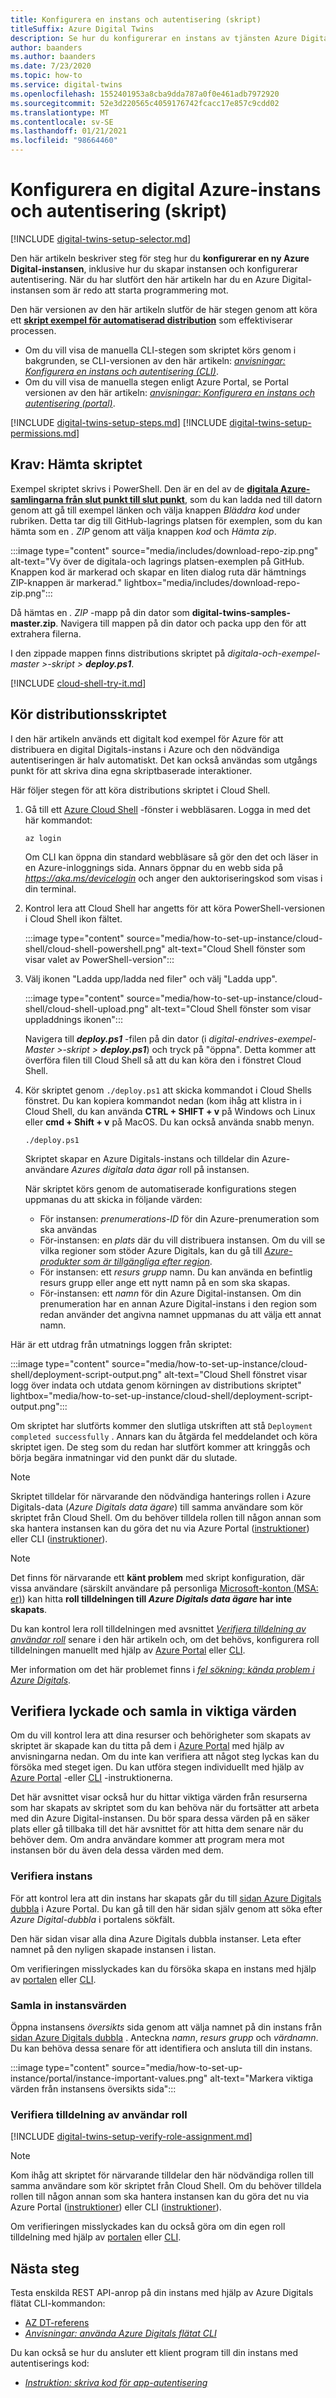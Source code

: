 ```yaml
---
title: Konfigurera en instans och autentisering (skript)
titleSuffix: Azure Digital Twins
description: Se hur du konfigurerar en instans av tjänsten Azure Digitals dubbla tjänster genom att köra ett skript för automatisk distribution
author: baanders
ms.author: baanders
ms.date: 7/23/2020
ms.topic: how-to
ms.service: digital-twins
ms.openlocfilehash: 1552401953a8cba9dda787a0f0e461adb7972920
ms.sourcegitcommit: 52e3d220565c4059176742fcacc17e857c9cdd02
ms.translationtype: MT
ms.contentlocale: sv-SE
ms.lasthandoff: 01/21/2021
ms.locfileid: "98664460"
---
```

# <a name="set-up-an-azure-digital-twins-instance-and-authentication-scripted"></a>Konfigurera en digital Azure-instans och autentisering (skript)

[!INCLUDE [digital-twins-setup-selector.md](../../includes/digital-twins-setup-selector.md)]

Den här artikeln beskriver steg för steg hur du **konfigurerar en ny Azure Digital-instansen**, inklusive hur du skapar instansen och konfigurerar autentisering. När du har slutfört den här artikeln har du en Azure Digital-instansen som är redo att starta programmering mot.

Den här versionen av den här artikeln slutför de här stegen genom att köra ett [ **skript exempel för automatiserad distribution**](/samples/azure-samples/digital-twins-samples/digital-twins-samples/) som effektiviserar processen. 
* Om du vill visa de manuella CLI-stegen som skriptet körs genom i bakgrunden, se CLI-versionen av den här artikeln: [*anvisningar: Konfigurera en instans och autentisering (CLI)*](how-to-set-up-instance-cli.md).
* Om du vill visa de manuella stegen enligt Azure Portal, se Portal versionen av den här artikeln: [*anvisningar: Konfigurera en instans och autentisering (portal)*](how-to-set-up-instance-portal.md).

[!INCLUDE [digital-twins-setup-steps.md](../../includes/digital-twins-setup-steps.md)]
[!INCLUDE [digital-twins-setup-permissions.md](../../includes/digital-twins-setup-permissions.md)]

## <a name="prerequisites-download-the-script"></a>Krav: Hämta skriptet

Exempel skriptet skrivs i PowerShell. Den är en del av de [**digitala Azure-samlingarna från slut punkt till slut punkt**](/samples/azure-samples/digital-twins-samples/digital-twins-samples/), som du kan ladda ned till datorn genom att gå till exempel länken och välja knappen *Bläddra kod* under rubriken. Detta tar dig till GitHub-lagrings platsen för exemplen, som du kan hämta som en *. ZIP* genom att välja knappen *kod* och *Hämta zip*.

:::image type="content" source="media/includes/download-repo-zip.png" alt-text="Vy över de digitala-och lagrings platsen-exemplen på GitHub. Knappen kod är markerad och skapar en liten dialog ruta där hämtnings ZIP-knappen är markerad." lightbox="media/includes/download-repo-zip.png":::

Då hämtas en *. ZIP* -mapp på din dator som **digital-twins-samples-master.zip**. Navigera till mappen på din dator och packa upp den för att extrahera filerna.

I den zippade mappen finns distributions skriptet på _digitala-och-exempel-master >-skript > **deploy.ps1**_.

[!INCLUDE [cloud-shell-try-it.md](../../includes/cloud-shell-try-it.md)]

## <a name="run-the-deployment-script"></a>Kör distributionsskriptet

I den här artikeln används ett digitalt kod exempel för Azure för att distribuera en digital Digitals-instans i Azure och den nödvändiga autentiseringen är halv automatiskt. Det kan också användas som utgångs punkt för att skriva dina egna skriptbaserade interaktioner.

Här följer stegen för att köra distributions skriptet i Cloud Shell.
1. Gå till ett [Azure Cloud Shell](https://shell.azure.com/) -fönster i webbläsaren. Logga in med det här kommandot:
    ```azurecli-interactive
    az login
    ```
    Om CLI kan öppna din standard webbläsare så gör den det och läser in en Azure-inloggnings sida. Annars öppnar du en webb sida på *https://aka.ms/devicelogin* och anger den auktoriseringskod som visas i din terminal.
 
2. Kontrol lera att Cloud Shell har angetts för att köra PowerShell-versionen i Cloud Shell ikon fältet.

    :::image type="content" source="media/how-to-set-up-instance/cloud-shell/cloud-shell-powershell.png" alt-text="Cloud Shell fönster som visar valet av PowerShell-version":::

1. Välj ikonen "Ladda upp/ladda ned filer" och välj "Ladda upp".

    :::image type="content" source="media/how-to-set-up-instance/cloud-shell/cloud-shell-upload.png" alt-text="Cloud Shell fönster som visar uppladdnings ikonen":::

    Navigera till _**deploy.ps1**_ -filen på din dator (i _digital-endrives-exempel-Master >-skript > **deploy.ps1**_) och tryck på "öppna". Detta kommer att överföra filen till Cloud Shell så att du kan köra den i fönstret Cloud Shell.

4. Kör skriptet genom `./deploy.ps1` att skicka kommandot i Cloud Shells fönstret. Du kan kopiera kommandot nedan (kom ihåg att klistra in i Cloud Shell, du kan använda **CTRL + SHIFT + v** på Windows och Linux eller **cmd + Shift + v** på MacOS. Du kan också använda snabb menyn.

    ```azurecli-interactive
    ./deploy.ps1
    ```

    Skriptet skapar en Azure Digitals-instans och tilldelar din Azure-användare *Azures digitala data ägar* roll på instansen.

    När skriptet körs genom de automatiserade konfigurations stegen uppmanas du att skicka in följande värden:
    * För instansen: *prenumerations-ID* för din Azure-prenumeration som ska användas
    * För-instansen: en *plats* där du vill distribuera instansen. Om du vill se vilka regioner som stöder Azure Digitals, kan du gå till [*Azure-produkter som är tillgängliga efter region*](https://azure.microsoft.com/global-infrastructure/services/?products=digital-twins).
    * För instansen: ett *resurs grupp* namn. Du kan använda en befintlig resurs grupp eller ange ett nytt namn på en som ska skapas.
    * För-instansen: ett *namn* för din Azure Digital-instansen. Om din prenumeration har en annan Azure Digital-instans i den region som redan använder det angivna namnet uppmanas du att välja ett annat namn.

Här är ett utdrag från utmatnings loggen från skriptet:

:::image type="content" source="media/how-to-set-up-instance/cloud-shell/deployment-script-output.png" alt-text="Cloud Shell fönstret visar logg över indata och utdata genom körningen av distributions skriptet" lightbox="media/how-to-set-up-instance/cloud-shell/deployment-script-output.png":::

Om skriptet har slutförts kommer den slutliga utskriften att stå `Deployment completed successfully` . Annars kan du åtgärda fel meddelandet och köra skriptet igen. De steg som du redan har slutfört kommer att kringgås och börja begära inmatningar vid den punkt där du slutade.

> [!NOTE]
> Skriptet tilldelar för närvarande den nödvändiga hanterings rollen i Azure Digitals-data (*Azure Digitals data ägare*) till samma användare som kör skriptet från Cloud Shell. Om du behöver tilldela rollen till någon annan som ska hantera instansen kan du göra det nu via Azure Portal ([instruktioner](how-to-set-up-instance-portal.md#set-up-user-access-permissions)) eller CLI ([instruktioner](how-to-set-up-instance-cli.md#set-up-user-access-permissions)).

>[!NOTE]
>Det finns för närvarande ett **känt problem** med skript konfiguration, där vissa användare (särskilt användare på personliga [Microsoft-konton (MSA: er)](https://account.microsoft.com/account)) kan hitta **roll tilldelningen till _Azure Digitals data ägare_ har inte skapats**.
>
>Du kan kontrol lera roll tilldelningen med avsnittet [*Verifiera tilldelning av användar roll*](#verify-user-role-assignment) senare i den här artikeln och, om det behövs, konfigurera roll tilldelningen manuellt med hjälp av [Azure Portal](how-to-set-up-instance-portal.md#set-up-user-access-permissions) eller [CLI](how-to-set-up-instance-cli.md#set-up-user-access-permissions).
>
>Mer information om det här problemet finns i [*fel sökning: kända problem i Azure Digitals*](troubleshoot-known-issues.md#missing-role-assignment-after-scripted-setup).

## <a name="verify-success-and-collect-important-values"></a>Verifiera lyckade och samla in viktiga värden

Om du vill kontrol lera att dina resurser och behörigheter som skapats av skriptet är skapade kan du titta på dem i [Azure Portal](https://portal.azure.com) med hjälp av anvisningarna nedan. Om du inte kan verifiera att något steg lyckas kan du försöka med steget igen. Du kan utföra stegen individuellt med hjälp av [Azure Portal](how-to-set-up-instance-portal.md) -eller [CLI](how-to-set-up-instance-cli.md) -instruktionerna.

Det här avsnittet visar också hur du hittar viktiga värden från resurserna som har skapats av skriptet som du kan behöva när du fortsätter att arbeta med din Azure Digital-instansen. Du bör spara dessa värden på en säker plats eller gå tillbaka till det här avsnittet för att hitta dem senare när du behöver dem. Om andra användare kommer att program mera mot instansen bör du även dela dessa värden med dem.

### <a name="verify-instance"></a>Verifiera instans

För att kontrol lera att din instans har skapats går du till [sidan Azure Digitals dubbla](https://ms.portal.azure.com/#blade/HubsExtension/BrowseResource/resourceType/Microsoft.DigitalTwins%2FdigitalTwinsInstances) i Azure Portal. Du kan gå till den här sidan själv genom att söka efter *Azure Digital-dubbla* i portalens sökfält.

Den här sidan visar alla dina Azure Digitals dubbla instanser. Leta efter namnet på den nyligen skapade instansen i listan.

Om verifieringen misslyckades kan du försöka skapa en instans med hjälp av [portalen](how-to-set-up-instance-portal.md#create-the-azure-digital-twins-instance) eller [CLI](how-to-set-up-instance-cli.md#create-the-azure-digital-twins-instance).

### <a name="collect-instance-values"></a>Samla in instansvärden

Öppna instansens *översikts* sida genom att välja namnet på din instans från [sidan Azure Digitals dubbla](https://ms.portal.azure.com/#blade/HubsExtension/BrowseResource/resourceType/Microsoft.DigitalTwins%2FdigitalTwinsInstances) . Anteckna *namn*, *resurs grupp* och *värdnamn*. Du kan behöva dessa senare för att identifiera och ansluta till din instans.

:::image type="content" source="media/how-to-set-up-instance/portal/instance-important-values.png" alt-text="Markera viktiga värden från instansens översikts sida":::

### <a name="verify-user-role-assignment"></a>Verifiera tilldelning av användar roll

[!INCLUDE [digital-twins-setup-verify-role-assignment.md](../../includes/digital-twins-setup-verify-role-assignment.md)]

> [!NOTE]
> Kom ihåg att skriptet för närvarande tilldelar den här nödvändiga rollen till samma användare som kör skriptet från Cloud Shell. Om du behöver tilldela rollen till någon annan som ska hantera instansen kan du göra det nu via Azure Portal ([instruktioner](how-to-set-up-instance-portal.md#set-up-user-access-permissions)) eller CLI ([instruktioner](how-to-set-up-instance-cli.md#set-up-user-access-permissions)).

Om verifieringen misslyckades kan du också göra om din egen roll tilldelning med hjälp av [portalen](how-to-set-up-instance-portal.md#set-up-user-access-permissions) eller [CLI](how-to-set-up-instance-cli.md#set-up-user-access-permissions).

## <a name="next-steps"></a>Nästa steg

Testa enskilda REST API-anrop på din instans med hjälp av Azure Digitals flätat CLI-kommandon: 
* [AZ DT-referens](/cli/azure/ext/azure-iot/dt?preserve-view=true&view=azure-cli-latest)
* [*Anvisningar: använda Azure Digitals flätat CLI*](how-to-use-cli.md)

Du kan också se hur du ansluter ett klient program till din instans med autentiserings kod:
* [*Instruktion: skriva kod för app-autentisering*](how-to-authenticate-client.md)